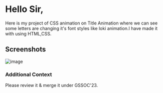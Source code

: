 <h1>Hello Sir,</h1>
Here is my project of CSS animation on Title Animation where we can see some letters are changing it's font styles like loki animation.I have made it with using HTML,CSS.

<h2>Screenshots</h2>



![image](https://github.com/apu52/Dev-Geeks/assets/114172928/fcf61aeb-0b6e-4202-8010-cf0294d5633e)




<h3>Additional Context</h3>
Please review it & merge it under GSSOC'23.
